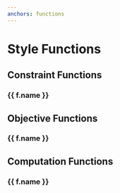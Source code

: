 ```yaml
---
anchors: functions
---
```


<script setup lang="ts">
import Function from "../../../src/components/Function.vue"
import { data } from "./functions.data.js"
const { objDict, compDict, constrDict } = data;
</script>

# Style Functions

## Constraint Functions

<div v-for="f in constrDict">

<h3 :id="`constraint-${f.name}`">
  {{ f.name }}
  <a class="header-anchor" :href="`#constraint-${f.name.toLowerCase()}`" :aria-label="`Permalink to constraint &quot;${f.name}&quot;`">&ZeroWidthSpace;</a>
</h3>

<Function :name="f.name" :description="f.description" :params="f.params" :returns="f.returns" />

</div>

## Objective Functions

<div v-for="f in objDict">

<h3 :id="`objective-${f.name}`">
  {{ f.name }}
  <a class="header-anchor" :href="`#objective-${f.name.toLowerCase()}`" :aria-label="`Permalink to objective &quot;${f.name}&quot;`">&ZeroWidthSpace;</a>
</h3>

<Function :name="f.name" :description="f.description" :params="f.params" :returns="f.returns" />

</div>

## Computation Functions

<div v-for="f in compDict">

<h3 :id="`computation-${f.name}`">
  {{ f.name }}
  <a class="header-anchor" :href="`#computation-${f.name.toLowerCase()}`" :aria-label="`Permalink to computation &quot;${f.name}&quot;`">&ZeroWidthSpace;</a>
</h3>

<Function :name="f.name" :description="f.description" :params="f.params" :returns="f.returns" />

</div>
